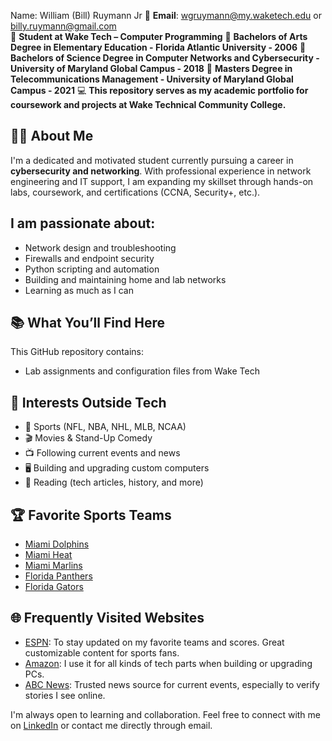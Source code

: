 Name: William (Bill) Ruymann Jr 
📧 **Email**: wgruymann@my.waketech.edu or billy.ruymann@gmail.com  
🏫 **Student at Wake Tech – Computer Programming**
🏫 **Bachelors of Arts Degree in Elementary Education - Florida Atlantic University - 2006**
🏫 **Bachelors of Science Degree in Computer Networks and Cybersecurity - University of Maryland Global Campus - 2018**
🏫 **Masters Degree in Telecommunications Management - University of Maryland Global Campus - 2021**
💻 **This repository serves as my academic portfolio for coursework and projects at Wake Technical Community College.**

## 👨‍💻 About Me

I'm a dedicated and motivated student currently pursuing a career in **cybersecurity and networking**. With professional experience in network engineering and IT support, I am expanding my skillset through hands-on labs, coursework, and certifications (CCNA, Security+, etc.).

## I am passionate about:
- Network design and troubleshooting
- Firewalls and endpoint security
- Python scripting and automation
- Building and maintaining home and lab networks
- Learning as much as I can


## 📚 What You’ll Find Here
This GitHub repository contains:
- Lab assignments and configuration files from Wake Tech
## 🧠 Interests Outside Tech

- 🏈 Sports (NFL, NBA, NHL, MLB, NCAA)
- 🎬 Movies & Stand-Up Comedy
- 📺 Following current events and news
- 🖥️ Building and upgrading custom computers
- 📖 Reading (tech articles, history, and more)

## 🏆 Favorite Sports Teams

- [Miami Dolphins](https://www.miamidolphins.com/)
- [Miami Heat](https://www.nba.com/heat/)
- [Miami Marlins](https://www.mlb.com/marlins/)
- [Florida Panthers](https://www.nhl.com/panthers/)
- [Florida Gators](https://floridagators.com/)

## 🌐 Frequently Visited Websites

- [ESPN](https://espn.com): To stay updated on my favorite teams and scores. Great customizable content for sports fans.
- [Amazon](https://amazon.com): I use it for all kinds of tech parts when building or upgrading PCs.
- [ABC News](https://abcnews.go.com): Trusted news source for current events, especially to verify stories I see online.

I'm always open to learning and collaboration. Feel free to connect with me on [LinkedIn](https://www.linkedin.com/in/william-ruymann-jr-ba8239a3) or contact me directly through email.


